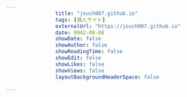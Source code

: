 ---
                title: "joush007.github.io"
                tags: [個人サイト]
                externalUrl: "https://joush007.github.io"
                date: 9942-08-08
                showDate: false
                showAuthor: false
                showReadingTime: false
                showEdit: false
                showLikes: false
                showViews: false
                layoutBackgroundHeaderSpace: false
                ---

